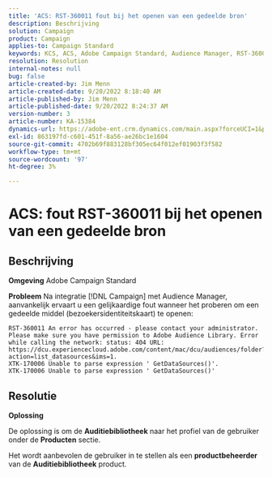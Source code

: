 ```yaml
---
title: 'ACS: RST-360011 fout bij het openen van een gedeelde bron'
description: Beschrijving
solution: Campaign
product: Campaign
applies-to: Campaign Standard
keywords: KCS, ACS, Adobe Campaign Standard, Audience Manager, RST-360011, fout, open gedeelde middel
resolution: Resolution
internal-notes: null
bug: false
article-created-by: Jim Menn
article-created-date: 9/20/2022 8:18:40 AM
article-published-by: Jim Menn
article-published-date: 9/20/2022 8:24:37 AM
version-number: 3
article-number: KA-15384
dynamics-url: https://adobe-ent.crm.dynamics.com/main.aspx?forceUCI=1&pagetype=entityrecord&etn=knowledgearticle&id=b3a386d3-bc38-ed11-9db1-0022480866ad
exl-id: 863197fd-c601-451f-8a56-ae26bc1e1604
source-git-commit: 4702b69f883128bf305ec64f012ef01903f3f582
workflow-type: tm+mt
source-wordcount: '97'
ht-degree: 3%

---
```


# ACS: fout RST-360011 bij het openen van een gedeelde bron

## Beschrijving


<b>Omgeving</b>
Adobe Campaign Standard

<b>Probleem</b>
Na integratie [!DNL Campaign] met Audience Manager, aanvankelijk ervaart u een gelijkaardige fout wanneer het proberen om een gedeelde middel (bezoekersidentiteitskaart) te openen:


```
RST-360011 An error has occurred - please contact your administrator.
Please make sure you have permission to Adobe Audience Library. Error while calling the network: status: 404 URL: https://dcu.experiencecloud.adobe.com/content/mac/dcu/audiences/folder?action=list_datasources&ims=1.
XTK-170006 Unable to parse expression ' GetDataSources()'.
XTK-170006 Unable to parse expression ' GetDataSources()'
```





## Resolutie


<b>Oplossing</b>

De oplossing is om de <b>Auditiebibliotheek</b> naar het profiel van de gebruiker onder de <b>Producten</b> sectie.

Het wordt aanbevolen de gebruiker in te stellen als een <b>productbeheerder</b> van de <b>Auditiebibliotheek</b> product.
